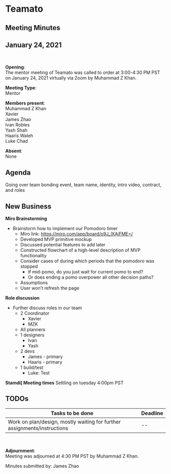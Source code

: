 # Teamato

## Meeting Minutes
## January 24, 2021
<br>

**Opening**:  
The mentor meeting of Teamato was called to order at 3:00-4:30 PM PST on January 24, 2021 virtually via Zoom by Muhammad Z Khan.

**Meeting Type**:  
Mentor

**Members present**:  
Muhammad Z Khan  
Xavier  
James Zhao  
Ivan Robles  
Yash Shah  
Haaris Waleh  
Luke
Chad

**Absent**:  
None

## Agenda
Going over team bonding event, team name, identity, intro video, contract, and roles

## New Business
**Miro Brainstorming**  
- Brainstorm how to implement our Pomodoro timer
  - Miro link: https://miro.com/app/board/o9J_lXAjFME=/
  - Developed MVP primitive mockup
  - Discussed potential features to add later
  - Constructed flowchart of a high-level description of MVP functionality
  - Consider cases of during which periods that the pomodoro was stopped
    - If mid-pomo, do you just wait for current pomo to end?
    - Or does ending a pomo overpower all other decision paths?
  - Assumptions
  - User won’t refresh the page
  
**Role discussion**
- Further discuss roles in our team
  - 2 Coordinator
    - Xavier
    - MZK
  - All planners
  - 1 designers
    - Ivan
    - Yash
  - 2 devs
    - James - primary
    - Haaris - primary
  - 1 build/test
    - Luke: Test

**Stamdi[ Meeting times**
Settling on tuesday 4:00pm PST

## TODOs
| Tasks to be done | Deadline |
| ---------------- | -------- |
| Work on plan/design, mostly waiting for further assignments/instructions | -- |

<br>

**Adjournment**:  
Meeting was adjourned at 4:30 PM PST by Muhammad Z Khan.

Minutes submitted by: James Zhao
